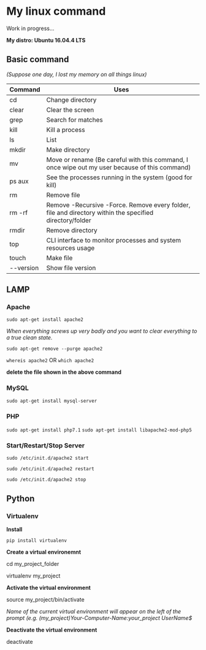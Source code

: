 # My linux command
Work in progress... 

__My distro: Ubuntu 16.04.4 LTS__ 

## Basic command 
_(Suppose one day, I lost my memory on all things linux)_ 

Command | Uses
---|---
cd | Change directory 
clear | Clear the screen 
grep <something> | Search for matches 
kill | Kill a process 
ls | List 
mkdir | Make directory
mv | Move or rename (Be careful with this command, I once wipe out my user because of this command)  
ps aux | See the processes running in the system (good for kill)
rm | Remove file
rm -rf | Remove -Recursive -Force. Remove every folder, file and directory within the specified directory/folder 
rmdir | Remove directory
top | CLI interface to monitor processes and system resources usage
touch | Make file 
--version | Show file version


## LAMP 
### Apache 
`sudo apt-get install apache2`

*When everything screws up very badly and you want to clear everything to a true clean state.* 

`sudo apt-get remove --purge apache2`

`whereis apache2` OR `which apache2` 

__delete the file shown in the above command__ 

### MySQL 
`sudo apt-get install mysql-server`

### PHP 
`sudo apt-get install php7.1`
`sudo apt-get install libapache2-mod-php5`

### Start/Restart/Stop Server
`sudo /etc/init.d/apache2 start`

`sudo /etc/init.d/apache2 restart`

`sudo /etc/init.d/apache2 stop` 


## Python 
### Virtualenv 
__Install__

`pip install virtualenv` 

__Create a virtual environemnt__ 

cd my_project_folder 

virtualenv my_project 

__Activate the virtual environment__ 

source my_project/bin/activate

*Name of the current virtual environment will appear on the left of the prompt (e.g. (my_project)Your-Computer-Name:your_project UserName$* 

__Deactivate the virtual environment__ 

deactivate 

